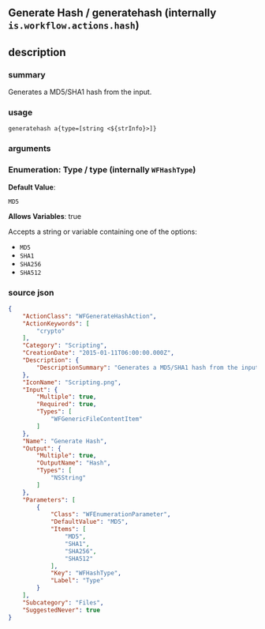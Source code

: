 
## Generate Hash / generatehash (internally `is.workflow.actions.hash`)



## description
### summary
Generates a MD5/SHA1 hash from the input.


### usage
`generatehash a{type=[string <${strInfo}>]}`

### arguments
### Enumeration: Type / type (internally `WFHashType`)
**Default Value**:
```
MD5
```
**Allows Variables**: true



Accepts a string 
or variable
containing one of the options:

- `MD5`
- `SHA1`
- `SHA256`
- `SHA512`

### source json

```json
{
	"ActionClass": "WFGenerateHashAction",
	"ActionKeywords": [
		"crypto"
	],
	"Category": "Scripting",
	"CreationDate": "2015-01-11T06:00:00.000Z",
	"Description": {
		"DescriptionSummary": "Generates a MD5/SHA1 hash from the input."
	},
	"IconName": "Scripting.png",
	"Input": {
		"Multiple": true,
		"Required": true,
		"Types": [
			"WFGenericFileContentItem"
		]
	},
	"Name": "Generate Hash",
	"Output": {
		"Multiple": true,
		"OutputName": "Hash",
		"Types": [
			"NSString"
		]
	},
	"Parameters": [
		{
			"Class": "WFEnumerationParameter",
			"DefaultValue": "MD5",
			"Items": [
				"MD5",
				"SHA1",
				"SHA256",
				"SHA512"
			],
			"Key": "WFHashType",
			"Label": "Type"
		}
	],
	"Subcategory": "Files",
	"SuggestedNever": true
}
```
